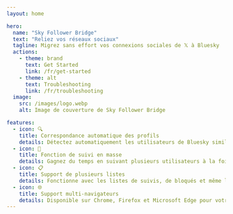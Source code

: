 ```yaml
---
layout: home

hero:
  name: "Sky Follower Bridge"
  text: "Reliez vos réseaux sociaux"
  tagline: Migrez sans effort vos connexions sociales de 𝕏 à Bluesky
  actions:
    - theme: brand
      text: Get Started
      link: /fr/get-started
    - theme: alt
      text: Troubleshooting
      link: /fr/troubleshooting
  image:
    src: /images/logo.webp
    alt: Image de couverture de Sky Follower Bridge

features:
  - icon: 🔍
    title: Correspondance automatique des profils
    details: Détectez automatiquement les utilisateurs de Bluesky similaires à vos suivis sur 𝕏.
  - icon: 🚀
    title: Fonction de suivi en masse
    details: Gagnez du temps en suivant plusieurs utilisateurs à la fois avec notre bouton "Follow All".
  - icon: 📋
    title: Support de plusieurs listes
    details: Fonctionne avec les listes de suivis, de bloqués et même les listes publiques de 𝕏.
  - icon: 🌐
    title: Support multi-navigateurs
    details: Disponible sur Chrome, Firefox et Microsoft Edge pour votre commodité.
---
```


<AppDemo
  title="Voici comment fonctionne Sky Follower Bridge"
/>

<Voices
  title="Ce que les gens disent..."
  moreLabel="Plus"
/>
